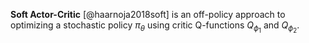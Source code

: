 **Soft Actor-Critic** [@haarnoja2018soft] is an off-policy approach to optimizing a stochastic policy $\pi_\theta$ using critic Q-functions $Q_{\phi_1}$ and $Q_{\phi_2}$.